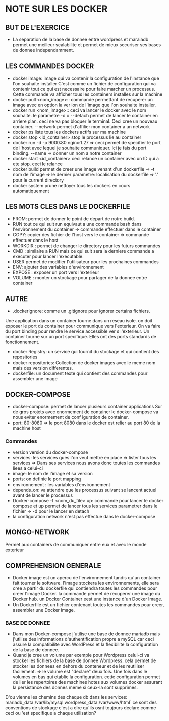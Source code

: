 
# NOTE SUR LES DOCKER

## BUT DE L'EXERCICE

- La separation de la base de donnee entre wordpress et maraiadb permet une meilleur scalabilite et permet de mieux securiser ses bases de donnee independamment.

## LES COMMANDES DOCKER

- docker image: image qui va contenir la configuration de l'instance que l'on souhaite installer C'est comme un fichier de configuration qui va contenir tout ce qui est necessaire pour faire marcher un processus. Cette commande va afficher tous les containers installes sur la machine
- docker pull <nom_image>:<version>: commande permettant de recuperer un image avec en option la ver ion de l'image que l'on souhaite installer.
- docker run <nom_image>:<version>: ceci va lancer le docker avec le nom souhaite. le parametre -d o --detach permet de lancer le container en arriere plan. ceci ne va pas bloquer le terminal. Ceci cree un nouveau container.
    --network permet d'affilier mon container a un network
- docker ps liste tous les dockers actifs sur ma machine
- docker stop <id_container> stop le processus lie au container
- docker run -d -p 9000:80 nginx:1.27 => ceci permet de specifier le port de l'host avec lequel je souhaite communiquer. Ici je fais du port binding.
    --name => donner un nom a notre container
- docker start <id_container> ceci relance un container avec un ID qui a ete stop. ceci le relance
- docker build permet de creer une image venant d'un dockerfile
    => -t nom de l'image
    => le dernier parametre: localisation du dockerfile => '.' pour le current directory
- docker system prune nettoyer tous les dockers en cours automatiquement

## LES MOTS CLES DANS LE DOCKERFILE

- FROM: permet de donner le point de depart de notre build.
- RUN tout ce qui suit run equivaut a une commande bash dans l'environnement du container 
    => commande effectuer dans le container
- COPY: copier des fichier de l'host vers le container
    => commande effectuer dans le host
- WORKDIR : permet de changer le directory pour les futurs commandes
- CMD : similaire a RUN mais ce qui suit sera la derniere commande a executer pour lancer l'executable.
- USER permet de modifier l'utilisateur pour les prochaines commandes
- ENV: ajouter des variables d'environnement
- EXPOSE : exposer un port vers l'exterieur
- VOLUME : monter un stockage pour partager de la donnee entre container

## AUTRE

- .dockerignore: comme un .gitignore pour ignorer certains fichiers.

Une application dans un container tourne dans un reseau isole. on doit exposer le port du container pour communique vers l'exterieur. On va faire du port binding pour rendre le service accessible ver s l'exterieur. Un container tourne sur un port specifique. Elles ont des ports standards de fonctionnement.

- docker Registry: un service qui fournit du stockage et qui contient des repositories
- docker repositories: Collection de docker images avec le meme nom mais des version differentes.
- dockerfile: un document texte qui contient des commandes pour assembler une image

## DOCKER-COMPOSE

- docker-compose: permet de lancer plusieurs container applications
Sur de gros projets avec enormement de container le docker-compose va nous eviter enormement de conf iguration de container.
- port:
    80-8080 => le port 8080 dans le docker est relier au port 80 de la machine host

### Commandes

- version version du docker-compose
- services: les services ques l'on veut mettre en place
    => lister tous les services
    => Dans ses services nous avons donc toutes les commandes liees a celui-ci
- image: le nom de l'image et sa version
- ports: on definie le port mapping
- environnement : les variables d'environnement
- depends_on: va attendre que les processus suivant se lancent actuel avant de lancer le processus
- Docker-compose -f <nom_du_file> up: commande pour lancer le docker compose et up permet de lancer tous les services parametrer dans le fichier
    => -d pour le lancer en detach
- la configuration network n'est pas effectue dans le docker-compose

## MONGO-NETWORK

Permet aux containers de communiquer entre eux et avec le monde exterieur

## COMPREHENSION GENERALE

- Docker image est un apercu de l'environnement tandis qu'un container fait tourner le software. l'image stockera les environnements, elle sera cree a partir du dockerfile qui contiendra toutes les commandes pour creer l'image Docker. la commande <Docker pull> permet de recuperer une image du Docker hub. un Docker Container eest une instance d'un Docker Image.
- Un Dockerfile est un fichier contenant toutes les commandes pour creer, assembler une Docker image.

### BASE DE DONNEE

- Dans mon Docker-compose j'utilise une base de donnee mariadb mais j'utilise des informations d'authentification propre a mySQL car ceci assure la compatibilite avec WordPress et la flexibilite la configuration de la base de donnee.
- Quand je cree un volume par exemple pour Wordpress celui-ci va stocker les fichiers de la base de donnee Wordpress. cela permet de stocker les donnees en dehors du conteneur et de les reutiliser facilement.
    => le volume est "declare" deux fois. Une fois dans le volumes en bas qui etablie la configuration. cette configuration permet de lier les repertoires des machines hotes aux volumes docker assurant la persistance des donnes meme si ceux-la sont supprimes. 



D'ou vienne les chemins des chaque db dans les services:  
mariadb_data:/var/lib/mysql 
wordpress_data:/var/www/html` 
ce sont des conventions de stockage c'est a dire qu'ils osnt toujours declare comme ceci ou 'est specifique a chaque utilisation?